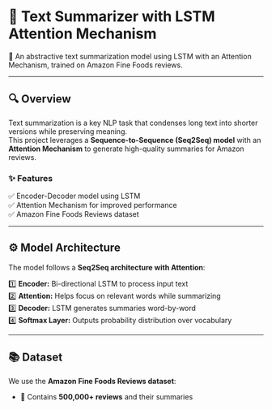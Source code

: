# 📝  Text Summarizer with LSTM Attention Mechanism
🚀 An abstractive text summarization model using LSTM with an Attention Mechanism, trained on Amazon Fine Foods reviews.  

---

## 🔍 Overview  

Text summarization is a key NLP task that condenses long text into shorter versions while preserving meaning.  
This project leverages a **Sequence-to-Sequence (Seq2Seq) model** with an **Attention Mechanism** to generate high-quality summaries for Amazon reviews.  

### ✨ Features  

✅ Encoder-Decoder model using LSTM  
✅ Attention Mechanism for improved performance  
✅ Amazon Fine Foods Reviews dataset  

---

## ⚙️ Model Architecture  

The model follows a **Seq2Seq architecture with Attention**:  

1️⃣ **Encoder:** Bi-directional LSTM to process input text  
2️⃣ **Attention:** Helps focus on relevant words while summarizing  
3️⃣ **Decoder:** LSTM generates summaries word-by-word  
4️⃣ **Softmax Layer:** Outputs probability distribution over vocabulary  

---

## 📚 Dataset  

We use the **Amazon Fine Foods Reviews dataset**:  
- 📌 Contains **500,000+ reviews** and their summaries 
